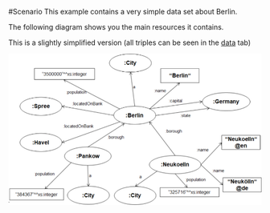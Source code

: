 #Scenario 
This example contains a very simple data set about Berlin.

The following diagram shows you the main resources it contains.

This is a slightly simplified version (all triples can be seen in the [data](/data) tab)

<a href="assets/berlinRDF.png" target="_blank"><img size="90%" src="assets/berlinRDF.png"/></a>
